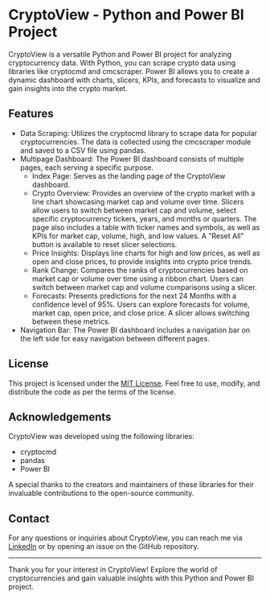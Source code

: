 # CryptoView - Python and Power BI Project

CryptoView is a versatile Python and Power BI project for analyzing cryptocurrency data. With Python, you can scrape crypto data using libraries like cryptocmd and cmcscraper. Power BI allows you to create a dynamic dashboard with charts, slicers, KPIs, and forecasts to visualize and gain insights into the crypto market.

## Features

- Data Scraping: Utilizes the cryptocmd library to scrape data for popular cryptocurrencies. The data is collected using the cmcscraper module and saved to a CSV file using pandas.
- Multipage Dashboard: The Power BI dashboard consists of multiple pages, each serving a specific purpose.
  - Index Page: Serves as the landing page of the CryptoView dashboard.
  - Crypto Overview: Provides an overview of the crypto market with a line chart showcasing market cap and volume over time. Slicers allow users to switch between market cap and volume, select specific cryptocurrency tickers, years, and months or quarters. The page also includes a table with ticker names and symbols, as well as KPIs for market cap, volume, high, and low values. A "Reset All" button is available to reset slicer selections.
  - Price Insights: Displays line charts for high and low prices, as well as open and close prices, to provide insights into crypto price trends.
  - Rank Change: Compares the ranks of cryptocurrencies based on market cap or volume over time using a ribbon chart. Users can switch between market cap and volume comparisons using a slicer.
  - Forecasts: Presents predictions for the next 24 Months with a confidence level of 95%. Users can explore forecasts for volume, market cap, open price, and close price. A slicer allows switching between these metrics.
- Navigation Bar: The Power BI dashboard includes a navigation bar on the left side for easy navigation between different pages.

## License

This project is licensed under the [MIT License](https://opensource.org/licenses/MIT). Feel free to use, modify, and distribute the code as per the terms of the license.

## Acknowledgements

CryptoView was developed using the following libraries:

- cryptocmd
- pandas
- Power BI

A special thanks to the creators and maintainers of these libraries for their invaluable contributions to the open-source community.

## Contact

For any questions or inquiries about CryptoView, you can reach me via [LinkedIn](https://www.linkedin.com/in/aditya-choudhary-318309150/) or by opening an issue on the GitHub repository.

---

Thank you for your interest in CryptoView! Explore the world of cryptocurrencies and gain valuable insights with this Python and Power BI project.
